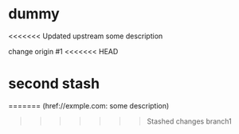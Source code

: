 # dummy
<<<<<<< Updated upstream
some description

change origin #1
<<<<<<< HEAD

second stash
=======
=======
(href://exmple.com: some description)
>>>>>>> Stashed changes
>>>>>>> branch1
